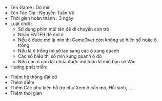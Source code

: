 - Tên Game : Dò mìn
- Tên Tác Giả : Nguyễn Tuấn Vũ
- Thời gian hoàn thành : 3 ngày
- Luật chơi : 
  + Sử dụng phím mũi tên để di chuyển con trỏ
  + Nhấn ENTER để mở ô
  + Nếu ô được mở là mìn thì GameOver còn không sẽ hiện số hoặc ô trống
  + Nếu là ô trống nó sẽ lan sang các ô xung quanh
  + Các số biểu thị số mìn xung quanh ô đó
  + Nếu các ô còn lại chưa được mở toàn là mìn bạn sẽ Win
 - Hướng phát triển:
  + Thêm hệ thống đặt cờ
  + Thêm điểm
  + Thêm Các phụ kiện hỗ trợ như Xem ô cần mở, Hồi sinh, ....
  + Thêm thời gian 
